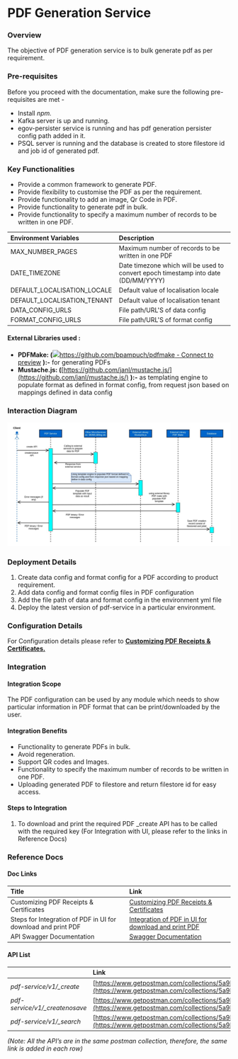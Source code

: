# PDF Generation Service

### Overview <a id="Overview"></a>

The objective of PDF generation service is to bulk generate pdf as per requirement.

### Pre-requisites <a id="Pre-requisites"></a>

Before you proceed with the documentation, make sure the following pre-requisites are met -

* Install _npm._
* Kafka server is up and running.
* egov-persister service is running and has pdf generation persister config path added in it.
* PSQL server is running and the database is created to store filestore id and job id of generated pdf.

### Key Functionalities <a id="Key-Functionalities"></a>

* Provide a common framework to generate PDF.
* Provide flexibility to customise the PDF as per the requirement.
* Provide functionality to add an image, Qr Code in PDF.
* Provide functionality to generate pdf in bulk.
* Provide functionality to specify a maximum number of records to be written in one PDF.

| **Environment Variables** | **Description** |
| :--- | :--- |
| MAX\_NUMBER\_PAGES | Maximum number of records to be written in one PDF |
| DATE\_TIMEZONE | Date timezone which will be used to convert epoch timestamp into date \(DD/MM/YYYY\) |
| DEFAULT\_LOCALISATION\_LOCALE | Default value of localisation locale |
| DEFAULT\_LOCALISATION\_TENANT | Default value of localisation tenant |
| DATA\_CONFIG\_URLS | File path/URL'S of data config |
| FORMAT\_CONFIG\_URLS | File path/URL'S of format config |

#### External Libraries used : <a id="External-Libraries-used-:"></a>

* **PDFMake: \(**[![](https://github.githubassets.com/favicon.ico)https://github.com/bpampuch/pdfmake - Connect to preview](https://github.com/bpampuch/pdfmake) **\):-** for generating PDFs
* **Mustache.js: \(**[https://github.com/janl/mustache.js/](https://github.com/janl/mustache.js/) **\):-** as templating engine to populate format as defined in format config, from request json based on mappings defined in data config

### Interaction Diagram <a id="Interaction-Diagram"></a>

![](../../../.gitbook/assets/pdf.jpg)

### Deployment Details <a id="Deployment-Details"></a>

1. Create data config and format config for a PDF according to product requirement.
2. Add data config and format config files in PDF configuration
3. Add the file path of data and format config in the environment yml file
4. Deploy the latest version of pdf-service in a particular environment.

### Configuration Details <a id="Configuration-Details"></a>

For Configuration details please refer to [**Customizing PDF Receipts & Certificates.** ](../../../configure-digit/configuring-digit-services/customizing-pdf-notices-and-certificates/customizing-pdf-receipts-and-certificates.md)

### Integration  <a id="Integration"></a>

#### Integration Scope <a id="Integration-Scope"></a>

The PDF configuration can be used by any module which needs to show particular information in PDF format that can be print/downloaded by the user.

#### Integration Benefits <a id="Integration-Benefits"></a>

* Functionality to generate PDFs in bulk.
* Avoid regeneration.
* Support QR codes and Images.
* Functionality to specify the maximum number of records to be written in one PDF.
* Uploading generated PDF to filestore and return filestore id for easy access.

#### Steps to Integration <a id="Steps-to-Integration"></a>

1. To download and print the required PDF \_create API has to be called with the required key \(For Integration with UI, please refer to the links in Reference Docs\)

### Reference Docs <a id="Reference-Docs"></a>

#### Doc Links <a id="Doc-Links"></a>

| **Title**  | **Link** |
| :--- | :--- |
| Customizing PDF Receipts & Certificates | [Customizing PDF Receipts & Certificates](../../../configure-digit/configuring-digit-services/customizing-pdf-notices-and-certificates/customizing-pdf-receipts-and-certificates.md) |
| Steps for Integration of PDF in UI for download and print PDF | [Integration of PDF in UI for download and print PDF](../../../configure-digit/configuring-digit-services/customizing-pdf-notices-and-certificates/integration-of-pdf-in-ui-for-download-and-print-pdf.md) |
| API Swagger Documentation | [Swagger Documentation](https://app.swaggerhub.com/apis/eGovernment/pdf-service_ap_is/1.1.0) |

#### API List <a id="API-List"></a>

|  | **Link** |
| :--- | :--- |
| _pdf-service/v1/\_create_ | [https://www.getpostman.com/collections/5a9bfd6fd03f9f2a6fad](https://www.getpostman.com/collections/5a9bfd6fd03f9f2a6fad) |
|  _pdf-service/v1/\_createnosave_ |  [https://www.getpostman.com/collections/5a9bfd6fd03f9f2a6fad](https://www.getpostman.com/collections/5a9bfd6fd03f9f2a6fad) |
| _pdf-service/v1/\_search_ | [https://www.getpostman.com/collections/5a9bfd6fd03f9f2a6fad](https://www.getpostman.com/collections/5a9bfd6fd03f9f2a6fad) |

_\(Note: All the API’s are in the same postman collection, therefore, the same link is added in each row\)_

